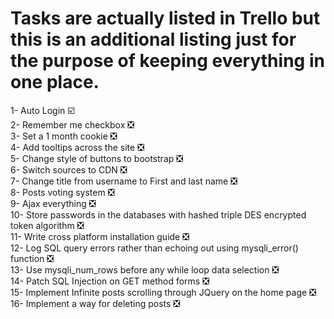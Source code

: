 # Tasks are actually listed in Trello but this is an additional listing just for the purpose of keeping everything in one place.
1- Auto Login  :ballot_box_with_check:   
2- Remember me checkbox :negative_squared_cross_mark:   
3- Set a 1 month cookie :negative_squared_cross_mark:   
4- Add tooltips across the site :negative_squared_cross_mark:   
5- Change style of buttons to bootstrap :negative_squared_cross_mark:   
6- Switch sources to CDN :negative_squared_cross_mark:   
7- Change title from username to First and last name :negative_squared_cross_mark:  
8- Posts voting system :negative_squared_cross_mark:  
9- Ajax everything :negative_squared_cross_mark:  
10- Store passwords in the databases with hashed triple DES encrypted token algorithm :negative_squared_cross_mark:  
11- Write cross platform installation guide :negative_squared_cross_mark:  
12- Log SQL query errors rather than echoing out using mysqli_error() function :negative_squared_cross_mark:  
13- Use mysqli_num_rows before any while loop data selection :negative_squared_cross_mark:  
14- Patch SQL Injection on GET method forms :negative_squared_cross_mark:  
15- Implement Infinite posts scrolling through JQuery on the home page :negative_squared_cross_mark:  
16- Implement a way for deleting posts :negative_squared_cross_mark:  
